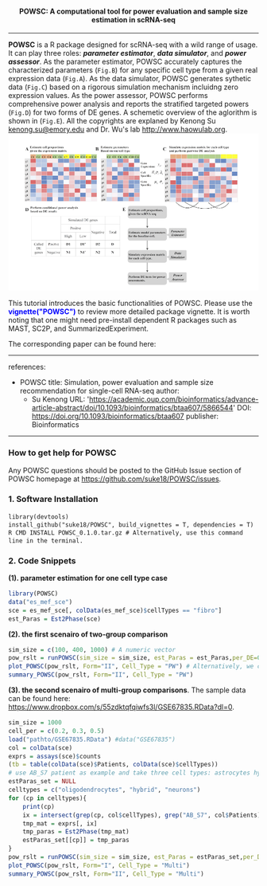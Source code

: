 <center> <h4> POWSC: A computational tool for power evaluation and sample size estimation in scRNA-seq </h4> </center>

-------------------
**POWSC** is a R package designed for scRNA-seq with a wild range of usage. It can play three roles: **_parameter estimator_**, **_data simulator_**, and **_power assessor_**. As the parameter estimator, POWSC accurately captures the characterized parameters (`Fig.B`) for any specific cell type from a given real expression data (`Fig.A`). As the data simulator, POWSC generates sythetic data (`Fig.C`) based on a rigorous simulation mechanism incluidng zero expression values. As the power assessor, POWSC performs comprehensive power analysis and reports the stratified targeted powers (`Fig.D`) for two forms of DE genes. A schemetic overview of the aglorithm is shown in (`Fig.E`). All the copyrights are explaned by Kenong Su <kenong.su@emory.edu> and Dr. Wu's lab <http://www.haowulab.org>.
![workflow](vignettes/workflow.png)

This tutorial introduces the basic functionalities of POWSC. Please use the <font color="blue">**vignette("POWSC")**</font> to review more detailed package vignette. It is worth noting that one might need pre-install dependent R packages such as MAST, SC2P, and SummarizedExperiment.

The corresponding paper can be found here:

---
references:
- POWSC
  title: Simulation, power evaluation and sample size recommendation for single-cell RNA-seq
  author:
  - Su
    Kenong
  URL: 'https://academic.oup.com/bioinformatics/advance-article-abstract/doi/10.1093/bioinformatics/btaa607/5866544'
  DOI: https://doi.org/10.1093/bioinformatics/btaa607
  publisher: Bioinformatics
---

### How to get help for POWSC
Any POWSC questions should be posted to the GitHub Issue section of POWSC homepage at https://github.com/suke18/POWSC/issues.


### 1. Software Installation
```
library(devtools)
install_github("suke18/POWSC", build_vignettes = T, dependencies = T)
R CMD INSTALL POWSC_0.1.0.tar.gz # Alternatively, use this command line in the terminal.
```

### 2. Code Snippets
**(1). parameter estimation for one cell type case**
```r
library(POWSC)
data("es_mef_sce")
sce = es_mef_sce[, colData(es_mef_sce)$cellTypes == "fibro"]
est_Paras = Est2Phase(sce)
```

**(2). the first scenairo of two-group comparison**
```r
sim_size = c(100, 400, 1000) # A numeric vector
pow_rslt = runPOWSC(sim_size = sim_size, est_Paras = est_Paras,per_DE=0.05, DE_Method = "MAST", Cell_Type = "PW") # Note, using our previous developed tool SC2P is faster.
plot_POWSC(pow_rslt, Form="II", Cell_Type = "PW") # Alternatively, we can use Form="I"
summary_POWSC(pow_rslt, Form="II", Cell_Type = "PW")
```
**(3). the second scenairo of multi-group comparisons**.
The sample data can be found here: https://www.dropbox.com/s/55zdktqfqiwfs3l/GSE67835.RData?dl=0.
```r
sim_size = 1000
cell_per = c(0.2, 0.3, 0.5)
load("pathto/GSE67835.RData") #data("GSE67835")
col = colData(sce)
exprs = assays(sce)$counts
(tb = table(colData(sce)$Patients, colData(sce)$cellTypes))
# use AB_S7 patient as example and take three cell types: astrocytes hybrid and neurons
estParas_set = NULL
celltypes = c("oligodendrocytes", "hybrid", "neurons")
for (cp in celltypes){
    print(cp)
    ix = intersect(grep(cp, col$cellTypes), grep("AB_S7", col$Patients))
    tmp_mat = exprs[, ix]
    tmp_paras = Est2Phase(tmp_mat)
    estParas_set[[cp]] = tmp_paras
}
pow_rslt = runPOWSC(sim_size = sim_size, est_Paras = estParas_set,per_DE=0.05, DE_Method = "MAST",multi_Prob = cell_per, Cell_Type = "Multi")
plot_POWSC(pow_rslt, Form="I", Cell_Type = "Multi")
summary_POWSC(pow_rslt, Form="II", Cell_Type = "Multi")
```
